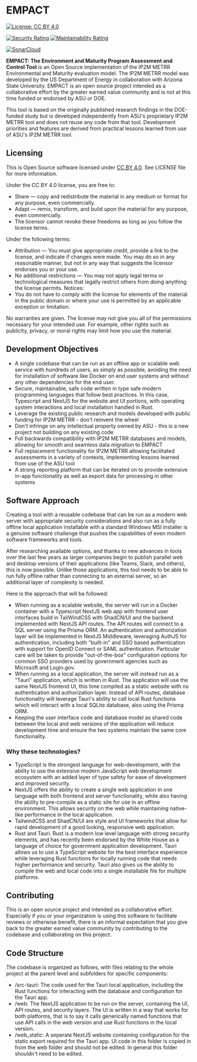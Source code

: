 
# EMPACT

[![License: CC BY 4.0](https://licensebuttons.net/l/by/4.0/80x15.png)](https://creativecommons.org/licenses/by/4.0/)

[![Security Rating](https://sonarcloud.io/api/project_badges/measure?project=cahaseler_EMPACT&metric=security_rating)](https://sonarcloud.io/summary/new_code?id=cahaseler_EMPACT)
[![Maintainability Rating](https://sonarcloud.io/api/project_badges/measure?project=cahaseler_EMPACT&metric=sqale_rating)](https://sonarcloud.io/summary/new_code?id=cahaseler_EMPACT)

[![SonarCloud](https://sonarcloud.io/images/project_badges/sonarcloud-white.svg)](https://sonarcloud.io/summary/new_code?id=cahaseler_EMPACT)

**EMPACT: The Environment and Maturity Program Assessment and Control Tool** is an Open Source implementation of the IP2M METRR Environmental and Maturity evaluation model. The IP2M METRR model was developed by the US Department of Energy in collaboration with Arizona State University. EMPACT is an open source project intended as a collaborative effort by the greater earned value community and is not at this time funded or endorsed by ASU or DOE.

This tool is based on the originally published research findings in the DOE-funded study but is developed independently from ASU's proprietary IP2M METRR tool and does not reuse any code from that tool. Development priorities and features are derived from practical lessons learned from use of ASU's IP2M METRR tool.

## Licensing

This is Open Source software licensed under [CC BY 4.0](https://creativecommons.org/licenses/by/4.0/). See LICENSE file for more information.

Under the CC BY 4.0 license, you are free to:

- Share — copy and redistribute the material in any medium or format for any purpose, even commercially.
- Adapt — remix, transform, and build upon the material for any purpose, even commercially.
- The licensor cannot revoke these freedoms as long as you follow the license terms.

Under the following terms:

- Attribution — You must give appropriate credit, provide a link to the license, and indicate if changes were made. You may do so in any reasonable manner, but not in any way that suggests the licensor endorses you or your use.
- No additional restrictions — You may not apply legal terms or technological measures that legally restrict others from doing anything the license permits.
Notices:
- You do not have to comply with the license for elements of the material in the public domain or where your use is permitted by an applicable exception or limitation.

No warranties are given. The license may not give you all of the permissions necessary for your intended use. For example, other rights such as publicity, privacy, or moral rights may limit how you use the material.

## Development Objectives

- A single codebase that can be run as an offline app or scalable web service with hundreds of users, as simply as possible, avoiding the need for installation of software like Docker on end user systems and without any other dependencies for the end user.
- Secure, maintainable, safe code written in type safe modern programming languages that follow best practices. In this case, Typescript and NextJS for the website and UI portions, with operating system interactions and local installation handled in Rust.
- Leverage the existing public research and models developed with public funding for IP2M METRR - don't reinvent the wheel
- Don't infringe on any intellectual property owned by ASU - this is a new project not building on any existing code
- Full backwards compatibility with IP2M METRR databases and models, allowing for smooth and seamless data migration to EMPACT
- Full replacement functionality for IP2M METRR allowing facilitated assessments in a variety of contexts, implementing lessons learned from use of the ASU tool
- A strong reporting platform that can be iterated on to provide extensive in-app functionality as well as export data for processing in other systems

## Software Approach

Creating a tool with a reusable codebase that can be run as a modern web server with appropriate security considerations and also run as a fully offline local application installable with a standard Windows MSI installer is a genuine software challenge that pushes the capabilities of even modern software frameworks and tools.

After researching available options, and thanks to new advances in tools over the last few years as larger companies begin to publish parallel web and desktop versions of their applications (like Teams, Slack, and others), this is now possible. Unlike those applications, this tool needs to be able to run fully offline rather than connecting to an external server, so an additional layer of complexity is needed.

Here is the approach that will be followed:

- When running as a scalable website, the server will run in a Docker container with a Typescript NextJS web app with frontend user interfaces build in TailWindCSS with ShadCN/UI and the backend implemented with NextJS API routes. The API routes will connect to a SQL server using the Prisma ORM. An authentication and authorization layer will be implemented in NextJS Middleware, leveraging AuthJS for authentication, including both "built-in" and SSO based authentication with support for OpenID Connect or SAML authentication. Particular care will be taken to provide "out-of-the-box" configuration options for common SSO providers used by government agencies such as Microsoft and Login.gov.
- When running as a local application, the server will instead run as a "Tauri" application, which is written in Rust. The application will use the same NextJS frontend UI, this time compiled as a static website with no authentication and authorization layer. Instead of API routes, database functionality will leverage Tauri's ability to call local Rust functions which will interact with a local SQLite database, also using the Prisma ORM.
- Keeping the user interface code and database model as shared code between the local and web versions of the application will reduce development time and ensure the two systems maintain the same core functionality.

### Why these technologies?

- TypeScript is the strongest language for web-development, with the ability to use the extensive modern JavaScript web development ecosystem with an added layer of type safety for ease of development and improved security.
- NextJS offers the ability to create a single web application in one language with both frontend and server functionality, while also having the ability to pre-compile as a static site for use in an offline environment. This allows security on the web while maintaining native-like performance in the local application.
- TailwindCSS and ShadCN/UI are style and UI frameworks that allow for rapid development of a good looking, responsive web application.
- Rust and Tauri. Rust is a modern low level language with strong security elements, and has recently been endorsed by the White House as a language of choice for government application development. Tauri allows us to use a TypeScript website for the best interface experience while leveraging Rust functions for locally running code that needs higher performance and security. Tauri also gives us the ability to compile the web and local code into a single installable file for multiple platforms.

## Contributing

This is an open source project and intended as a collaborative effort. Especially if you or your organization is using this software to facilitate reviews or otherwise benefit, there is an informal expectation that you give back to the greater earned value community by contributing to the codebase and collaborating on this project.

## Code Structure

The codebase is organized as follows, with files relating to the whole project at the parent level and subfolders for specific components:

- /src-tauri: The code used for the Tauri local application, including the Rust functions for interacting with the database and configuration for the Tauri app.
- /web: The NextJS application to be run on the server, containing the UI, API routes, and security layers. The UI is written in a way that works for both platforms, that is to say it calls generically named functions that use API calls in the web version and use Rust functions in the local version.
- /web_static: A seperate NextJS website containing configuration for the static export required for the Tauri app. UI code in this folder is copied in from the web folder and should not be edited. In general this folder shouldn't need to be edited.
